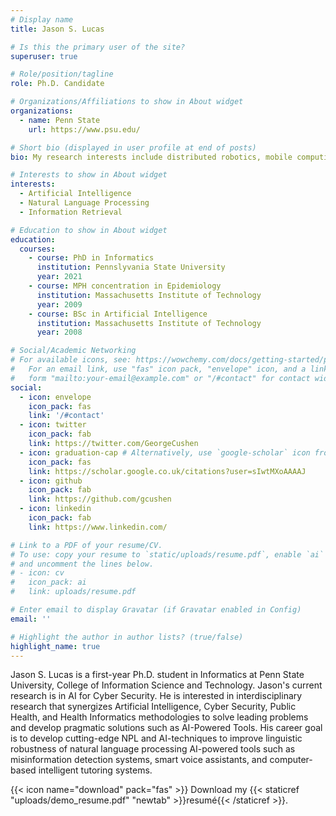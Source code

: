 ```yaml
---
# Display name
title: Jason S. Lucas

# Is this the primary user of the site?
superuser: true

# Role/position/tagline
role: Ph.D. Candidate

# Organizations/Affiliations to show in About widget
organizations:
  - name: Penn State
    url: https://www.psu.edu/

# Short bio (displayed in user profile at end of posts)
bio: My research interests include distributed robotics, mobile computing and programmable matter.

# Interests to show in About widget
interests:
  - Artificial Intelligence
  - Natural Language Processing
  - Information Retrieval

# Education to show in About widget
education:
  courses:
    - course: PhD in Informatics
      institution: Pennslyvania State University
      year: 2021
    - course: MPH concentration in Epidemiology
      institution: Massachusetts Institute of Technology
      year: 2009
    - course: BSc in Artificial Intelligence
      institution: Massachusetts Institute of Technology
      year: 2008

# Social/Academic Networking
# For available icons, see: https://wowchemy.com/docs/getting-started/page-builder/#icons
#   For an email link, use "fas" icon pack, "envelope" icon, and a link in the
#   form "mailto:your-email@example.com" or "/#contact" for contact widget.
social:
  - icon: envelope
    icon_pack: fas
    link: '/#contact'
  - icon: twitter
    icon_pack: fab
    link: https://twitter.com/GeorgeCushen
  - icon: graduation-cap # Alternatively, use `google-scholar` icon from `ai` icon pack
    icon_pack: fas
    link: https://scholar.google.co.uk/citations?user=sIwtMXoAAAAJ
  - icon: github
    icon_pack: fab
    link: https://github.com/gcushen
  - icon: linkedin
    icon_pack: fab
    link: https://www.linkedin.com/

# Link to a PDF of your resume/CV.
# To use: copy your resume to `static/uploads/resume.pdf`, enable `ai` icons in `params.toml`,
# and uncomment the lines below.
# - icon: cv
#   icon_pack: ai
#   link: uploads/resume.pdf

# Enter email to display Gravatar (if Gravatar enabled in Config)
email: ''

# Highlight the author in author lists? (true/false)
highlight_name: true
---
```


Jason S. Lucas is a first-year Ph.D. student in Informatics at Penn State University, College of Information Science and Technology. Jason's current research is in AI for Cyber Security. He is interested in interdisciplinary research that synergizes Artificial Intelligence, Cyber Security, Public Health, and Health Informatics methodologies to solve leading problems and develop pragmatic solutions such as AI-Powered Tools. His career goal is to develop cutting-edge NPL and AI-techniques to improve linguistic robustness of natural language processing AI-powered tools such as misinformation detection systems, smart voice assistants, and computer-based intelligent tutoring systems.

{{< icon name="download" pack="fas" >}} Download my {{< staticref "uploads/demo_resume.pdf" "newtab" >}}resumé{{< /staticref >}}.
